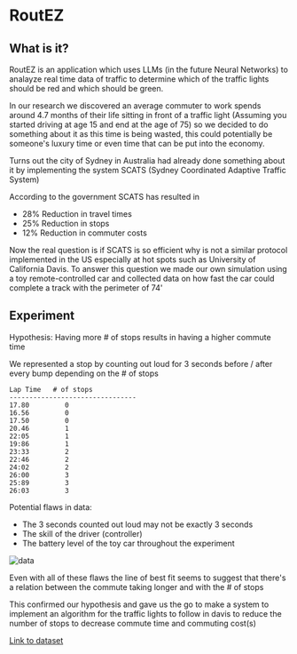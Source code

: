 # RoutEZ

## What is it?

RoutEZ is an application which uses LLMs (in the future Neural Networks) to analayze real time data of traffic to determine which of the traffic lights should be red and which should be green.

In our research we discovered an average commuter to work spends around 4.7 months of their life sitting in front of a traffic light (Assuming you started driving at age 15 and end at the age of 75) so we decided to do something about it as this time is being wasted, this could potentially be someone's luxury time or even time that can be put into the economy.

Turns out the city of Sydney in Australia had already done something about it by implementing the system SCATS (Sydney Coordinated Adaptive Traffic System)

According to the government SCATS has resulted in
- 28% Reduction in travel times
- 25% Reduction in stops
- 12% Reduction in commuter costs

Now the real question is if SCATS is so efficient why is not a similar protocol implemented in the US especially at hot spots such as University of California Davis. To answer this question we made our own simulation using a toy remote-controlled car and collected data on how fast the car could complete a track with the perimeter of 74'


## Experiment

Hypothesis: Having more # of stops results in having a higher commute time

We represented a stop by counting out loud for 3 seconds before / after every bump depending on the # of stops

```
Lap Time   # of stops    
--------------------------------
17.80         0
16.56         0
17.50         0
20.46         1
22:05         1
19:86         1
23:33         2
22:46         2
24:02         2
26:00         3
25:89         3
26:03         3
```

Potential flaws in data:
- The 3 seconds counted out loud may not be exactly 3 seconds
- The skill of the driver (controller)
- The battery level of the toy car throughout the experiment


![data](https://github.com/ceciliapham/crime-mapper/assets/74875051/6db8005f-57d2-454f-b310-6735db3d41fd)

Even with all of these flaws the line of best fit seems to suggest that there's a relation between the commute taking longer and with the # of stops

This confirmed our hypothesis and gave us the go to make a system to implement an algorithm for the traffic lights to follow in davis to reduce the number of stops to decrease commute time and commuting cost(s)

[Link to dataset](https://gis.data.ca.gov/datasets/d8833219913c44358f2a9a71bda57f76_0/explore?location=38.538938%2C-121.450097%2C14.00&showTable=true)
